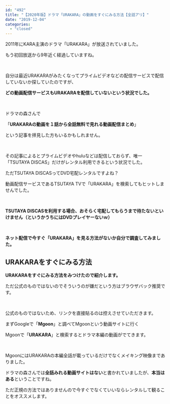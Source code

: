 ```yaml
---
id: "492"
title: "【2020年版】ドラマ「URAKARA」の動画をすぐにみる方法【全話アリ】"
date: "2019-12-04"
categories: 
  - "closed"
---
```


2011年にKARA主演のドラマ「URAKARA」が放送されていました。

もう初回放送から9年近く経過していますね。

 

自分は最近URAKARAがみたくなってプライムビデオなどの配信サービスで配信していないか探していたのですが、

**どの動画配信サービスもURAKARAを配信していないという状況でした。**

 

ドラマの森さんで

「**URAKARAの動画を１話から全話無料で見れる動画配信まとめ**」

という記事を拝見した方もいるかもしれません。

 

その記事によるとプライムビデオやhuluなどは配信しておらず、唯一「TSUTAYA DISCAS」だけがレンタル利用できるという状況でした。

ただTSUTAYA DISCASってDVD宅配レンタルですよね？

動画配信サービスであるTSUTAYA TVで「URAKARA」を検索してもヒットしませんでした。

 

**TSUTAYA DISCASを利用する場合、おそらく宅配してもらうまで待たないといけません（というかうちにはDVDプレイヤーないｗ）**

 

**ネット配信で今すぐ「URAKARA」を見る方法がないか自分で調査してみました。**

## URAKARAをすぐにみる方法

**URAKARAをすぐにみる方法をみつけたので紹介します。**

ただ公式のものではないのでそういうのが嫌だという方はブラウザバック推奨です。

 

公式のものではないため、リンクを直接貼るのは控えさせていただきます。

まずGoogleで「**Mgoon**」と調べてMgoonという動画サイトに行く

Mgoonで「**URAKARA**」と検索するとドラマ本編の動画がでてきます。

 

MgoonにはURAKARAの本編全話が載っているだけでなくメイキング映像までありました。

ドラマの森さんでは**全話みれる動画サイトはない**と書かれていましたが、**本当はある**ということですね。

ただ正規の方法ではありませんので今すぐでなくていいならレンタルして観ることをオススメします。
